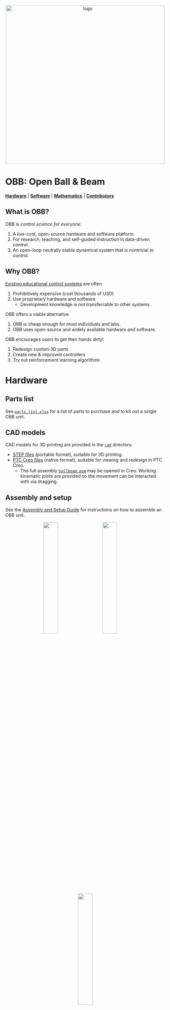 <div align="center">
<img src="logo/logo.svg" alt="logo" width="500"></img>
</div>

# OBB: Open Ball & Beam

[**Hardware**](#hardware)
| [**Software**](#software)
| [**Mathematics**](#mathematics)
| [**Contributors**](#contributors)

## What is OBB?

OBB is *control science for everyone*.

1. A low-cost, open-source hardware and software platform.
2. For research, teaching, and self-guided instruction in data-driven control.
3. An open-loop neutrally stable dynamical system that is nontrivial to control.

## Why OBB?

[Existing educational control systems](docs/ALTERNATIVES.md) are often

1. Prohibitively expensive (cost thousands of USD)
2. Use proprietary hardware and software
   - Development knowledge is not transferrable to other systems.

OBB offers a viable alternative

1. OBB is cheap enough for most individuals and labs.
2. OBB uses open-source and widely available hardware and software.

OBB encourages users to get their hands dirty!

1. Redesign custom 3D parts
2. Create new & improved controllers
3. Try out reinforcement learning algorithms

# Hardware

## Parts list

See [`parts_list.xlsx`](hardware/parts_list.xlsx) for a list of parts to purchase and to kit out a single OBB unit.

## CAD models

CAD models for 3D printing are provided in the [`cad`](hardware/cad) directory.

- [STEP files](hardware/cad/step) (portable format), suitable for 3D printing.
- [PTC Creo files](hardware/cad/creo) (native format), suitable for viewing and redesign in PTC Creo.
  - The full assembly [`ballbeam.asm`](hardware/cad/creo/ballbeam.asm) may be opened in Creo. Working kinematic joints are provided so the movement can be interacted with via dragging.

## Assembly and setup

See the [Assembly and Setup Guide](docs/OBB_Assembly_and_Setup_Guide/OBB_Assembly_and_Setup_Guide.pdf) for instructions on how to assemble an OBB unit.

<div align="center">
<img src="hardware/cad/render_flat.png" width="30%"></img>
&nbsp; &nbsp; &nbsp; &nbsp;
<img src="hardware/cad/render_real.png" width="30%"></img>
&nbsp; &nbsp; &nbsp; &nbsp;
<img src="hardware/photo_real.png" width="30%"></img>
</div>

# Software

## Development info

OBB was developed and tested on 64-bit Windows 10 using Anaconda environments, but should work on other platforms as well e.g. macOS & Linux.

## Features

OBB ships with the following software features.

### Control schemes

- Proportional-integral-derivative (PID)
- Linear quadratic regulator (LQR) with integral control
- Model predictive control (MPC) with integral control
- Anti-windup for integral control

### Observation processing schemes

- Exponential smoothing
- Linear quadratic state estimation (Kalman filter)

### Convenience features

- Ball removal detection

### OpenAI Gym environments

OBB ships with environments compatible with [OpenAI Gym](https://gym.openai.com/) (requires Gym installation)

- Continuous action-space environment `BallBeamContinuousEnv`
- Discrete action-space environment `BallBeamDiscreteEnv`
- Option to use simulator (with fast visualizer) or the actual physical hardware

Try out reinforcement learning algorithms e.g. those from [OpenAI Spinning Up](https://spinningup.openai.com/en/latest/) in simulation or on a real-world physical system!

## Setup

### Arduino

#### Dependencies

- [Arduino IDE](https://www.arduino.cc/en/software)
- [Servo library](https://www.arduino.cc/reference/en/libraries/servo/)
- [Polulu VL53L0X library](https://github.com/pololu/vl53l0x-arduino)
- [Adafruit_LSM6DS](https://github.com/adafruit/Adafruit_LSM6DS)
- [BasicLinearAlgebra](https://www.arduino.cc/reference/en/libraries/basiclinearalgebra/)

1. Install the [Arduino IDE](https://www.arduino.cc/en/software)
2. Install the following libraries from the `Manage Libraries...` dialog in the Arduino IDE
    - [Servo](https://www.arduino.cc/reference/en/libraries/servo/) (may be installed already with the Arduino IDE)
    - [Polulu VL53L0X](https://github.com/pololu/vl53l0x-arduino)
        - Search for `VL53L0X`
        - Be sure to use the Polulu library and NOT the Adafruit Library (regardless of whether the Polulu or the Adafruit physical hardware is used)
    - [Adafruit_LSM6DS](https://github.com/adafruit/Adafruit_LSM6DS)
        - Search for `Adafruit LSM6DS`
        - Select `Install All` if prompted
    - [BasicLinearAlgebra](https://www.arduino.cc/reference/en/libraries/basiclinearalgebra/)
        - Search for `BasicLinearAlgebra`

### Python

It is recommended to use [virtualenv](https://docs.python.org/3/library/venv.html) to create a separate environment to install OBB and its dependencies.

1. Open a terminal / command prompt
2. Create a new environment
3. Activate the desired environment
4. Install the dependency packages
    - ```pip install -r requirements.txt```

#### OBB Installation

1. Navigate to the root level directory of this package.
2. Run the command `pip install -e .`
    - NOTE: The `-e` option is very important! This is what tells pip to install in "editable mode", so that changes you make to scripts actually take effect when you run them! Read the [official pip docs](https://pip.pypa.io/en/stable/topics/local-project-installs/#editable-installs) for more details.

#### Development

##### Pre-commit

Run

```bash
pre-commit run --all-files
```

to run all pre-commit hooks, including style formatting and unit tests.

##### Package management

Update [`requirements.in`](requirements.in) with new direct dependencies.

Then run

```bash
pip-compile requirements.in
```

to update the [`requirements.txt`](requirements.txt) file with all indirect and transitive dependencies.

Then run

```bash
pip install -r requirements.txt
```

to update your virtual environment with the packages.

If necessary, also add the type hints package to the `additional_dependencies` for `mypy` in [`.pre-commit-config.yaml`](.pre-commit-config.yaml) so that `mypy` knows about the type hints (often required for less popular packages).

### General setup (cross-platform Arduino <--> Python)

1. Baud rate
    - A baud rate of 115200 is used throughout the project.
    - When using `Tools` -> `Serial Monitor` or `Serial Plotter` make sure to use 115200 baud rate.

2. COM port
    - Determine the COM port that your Arduino is attached to
        - e.g. use Device Manager in Windows
    - In [`hardware_configurator.py`](ballbeam/configurators/hardware_configurator.py) change `PORT` to `COM#` as appropriate.

3. Servo and sensor calibration coefficients
    - Run [`servo_calibrator.py`](ballbeam/calibrators/servo_calibrator.py) and [`sensor_calibrator.py`](ballbeam/calibrators/sensor_calibrator.py)
    - Copy the printed coefficients into [`constants.cpp`](ballbeam/arduino/interface/src/constants.cpp)

## APIs

There are two APIs that offer comparable functionality:

1. [**Arduino API**](#arduino-api)
2. [**Python API**](#python-api)

### Arduino API

In the Arduino API, all processing (e.g. control and state estimation) occurs locally on the Arduino board. No serial connection to a host computer is strictly required during system operation; a serial connection is required only for uploading programs and for monitoring system operation through the Serial Monitor and Serial Plotter.

The benefit of the Arduino API is that no host computer is required to run the system.
In this configuration, only power to the Arduino (e.g. over the USB cable) is necessary, so the system is more portable and be run from any location with power outlets.
MPC control is currently not available in the Arduino API.

#### Usage

##### Arduino

1. Upload [`interface.ino`](ballbeam/arduino/interface/interface.ino) to the Arduino.
2. Start the `Tools` -> `Serial Plotter` to monitor the various signals in the system.

### Python API

In the Python API, the majority of processing occurs on the host computer and the Arduino acts as a simple client, sending raw measurement information and receiving actuator commands. A stable serial connection is required throughout system operation to maintain stability.

The benefit of the Python API is that the full computing power of the host computer can be used to control the system.
In particular, the more computationally intensive MPC strategy can be used.

#### Usage

##### Arduino

1. Upload [`client.ino`](ballbeam/arduino/interface/client.ino) to the Arduino.

##### Host computer

1. Adjust all the configurable parameters in the [`*_configurator.py`](ballbeam/configurators) files as needed.
     - Set the `system_type` variable to `'Simulator'` in [`interface_configurator.py`](ballbeam/configurators/interface_configurator.py) first to ensure proper functioning in the simulator before attempting to run on the physical hardware.
3. Run [`configurators.py`](ballbeam/configurators/configurators.py) to run all configurators.
4. Run [`interface.py`](ballbeam/common/interface.py) to start the interface (without running configurators).

Alternatively, run [`main.py`](ballbeam/main.py) to run the configurators as well as start the interface.

## Mathematics

An technical write-up describing the [mathematics](docs/OBB_Mathematics/OBB_Mathematics.pdf) behind the software is available.
Note that this document is still in development.

# Contributors

- Original author: [Benjamin Gravell](https://github.com/BenGravell)
- Testing and improvements: [Sleiman Safaoui](https://github.com/The-SS) and [Karthik Ganapathy](https://github.com/Klickeazy)
